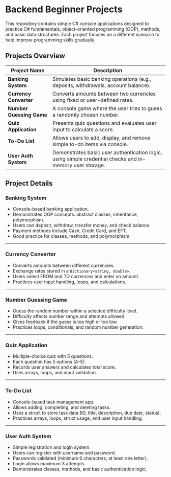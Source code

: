 #                  Backend Beginner Projects           #


This repository contains simple C# console applications designed to practice 
C# fundamentals, object-oriented programming (OOP), methods, 
and basic data structures. Each project focuses on a different scenario 
to help improve programming skills gradually.


## Projects Overview


| Project Name              | Description                                                                 |
|----------------------------|-----------------------------------------------------------------------------|
| **Banking System**         | Simulates basic banking operations (e.g., deposits, withdrawals, account balance). |
| **Currency Converter**     | Converts amounts between two currencies using fixed or user-defined rates. |
| **Number Guessing Game**   | A console game where the user tries to guess a randomly chosen number.     |
| **Quiz Application**       | Presents quiz questions and evaluates user input to calculate a score.     |
| **To-Do List**             | Allows users to add, display, and remove simple to-do items via console.   |
| **User Auth System**       | Demonstrates basic user authentication logic, using simple credential checks and in-memory user storage. |


## Project Details

### Banking System
- Console-based banking application.
- Demonstrates OOP concepts: abstract classes, inheritance, polymorphism.
- Users can deposit, withdraw, transfer money, and check balance.
- Payment methods include Cash, Credit Card, and EFT.
- Good practice for classes, methods, and polymorphism.

---------------------------------------------------------------------------------------------------------------------------------

### Currency Converter
- Converts amounts between different currencies.
- Exchange rates stored in a `Dictionary<string, double>`.
- Users select FROM and TO currencies and enter an amount.
- Practices user input handling, loops, and calculations.

---------------------------------------------------------------------------------------------------------------------------------

### Number Guessing Game
- Guess the random number within a selected difficulty level.
- Difficulty affects number range and attempts allowed.
- Gives feedback if the guess is too high or too low.
- Practices loops, conditionals, and random number generation.

---------------------------------------------------------------------------------------------------------------------------------

### Quiz Application
- Multiple-choice quiz with 5 questions.
- Each question has 5 options (A–E).
- Records user answers and calculates total score.
- Uses arrays, loops, and input validation.

---------------------------------------------------------------------------------------------------------------------------------

### To-Do List
- Console-based task management app.
- Allows adding, completing, and deleting tasks.
- Uses a struct to store task data (ID, title, description, due date, status).
- Practices arrays, loops, struct usage, and user input handling.

---------------------------------------------------------------------------------------------------------------------------------

### User Auth System
- Simple registration and login system.
- Users can register with username and password.
- Passwords validated (minimum 6 characters, at least one letter).
- Login allows maximum 3 attempts.
- Demonstrates classes, methods, and basic authentication logic.
